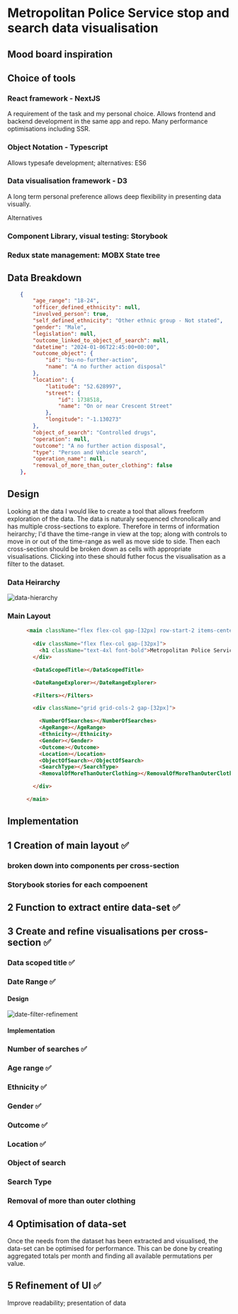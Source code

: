 # Metropolitan Police Service stop and search data visualisation

## Mood board inspiration



## Choice of tools

### React framework - NextJS

A requirement of the task and my personal choice. Allows frontend and backend development in the same app and repo. Many performance optimisations including SSR.

### Object Notation - Typescript

Allows typesafe development; alternatives: ES6

### Data visualisation framework - D3

A long term personal preference allows deep flexibility in presenting data visually.

Alternatives

### Component Library, visual testing: Storybook


### Redux state management: MOBX State tree


## Data Breakdown

```json
    {
        "age_range": "18-24", 
        "officer_defined_ethnicity": null, 
        "involved_person": true, 
        "self_defined_ethnicity": "Other ethnic group - Not stated", 
        "gender": "Male", 
        "legislation": null, 
        "outcome_linked_to_object_of_search": null, 
        "datetime": "2024-01-06T22:45:00+00:00", 
        "outcome_object": {
            "id": "bu-no-further-action", 
            "name": "A no further action disposal"
        }, 
        "location": {
            "latitude": "52.628997", 
            "street": {
                "id": 1738518, 
                "name": "On or near Crescent Street"
            }, 
            "longitude": "-1.130273"
        }, 
        "object_of_search": "Controlled drugs", 
        "operation": null, 
        "outcome": "A no further action disposal", 
        "type": "Person and Vehicle search", 
        "operation_name": null, 
        "removal_of_more_than_outer_clothing": false
    },
```


## Design

Looking at the data I would like to create a tool that allows freeform exploration of the data. The data is naturaly sequenced chronolically and has multiple cross-sections to explore. Therefore in terms of information heirarchy; I'd thave the time-range in view at the top; along with controls to move in or out of the time-range as well as move side to side. Then each cross-section should be broken down as cells with appropriate visualisations. Clicking into these should futher focus the visualisation as a filter to the dataset.

### Data Heirarchy

![data-hierarchy](/public/readme/data-hierarchy.jpg)


### Main Layout

```html
      <main className="flex flex-col gap-[32px] row-start-2 items-center sm:items-start">
      
        <div className="flex flex-col gap-[32px]">
          <h1 className="text-4xl font-bold">Metropolitan Police Service - Stop and Search</h1>
        </div>

        <DataScopedTitle></DataScopedTitle>

        <DateRangeExplorer></DateRangeExplorer>

        <Filters></Filters>

        <div className="grid grid-cols-2 gap-[32px]">

          <NumberOfSearches></NumberOfSearches>
          <AgeRange></AgeRange>
          <Ethnicity></Ethnicity>
          <Gender></Gender>
          <Outcome></Outcome>
          <Location></Location>
          <ObjectOfSearch></ObjectOfSearch>
          <SearchType></SearchType>
          <RemovalOfMoreThanOuterClothing></RemovalOfMoreThanOuterClothing>

        </div>

      </main>
```

## Implementation

## 1 Creation of main layout ✅

### broken down into components per cross-section
### Storybook stories for each compoenent

## 2 Function to extract entire data-set ✅

## 3 Create and refine visualisations per cross-section ✅

### Data scoped title ✅

### Date Range ✅

#### Design
![date-filter-refinement](/public/readme/date-filter-refinement.jpg)

#### Implementation
<!-- <video controls src="/public/readme/date-explorer-complete.mov" width="100%"></video> -->

### Number of searches ✅
### Age range ✅
### Ethnicity ✅
### Gender ✅
### Outcome ✅
### Location ✅
### Object of search 
### Search Type
### Removal of more than outer clothing


## 4 Optimisation of data-set 

Once the needs from the dataset has been extracted and visualised, the data-set can be optimised for performance. This can be done by creating aggregated totals per month and finding all available permutations per value.

## 5 Refinement of UI ✅

Improve readability; presentation of data


